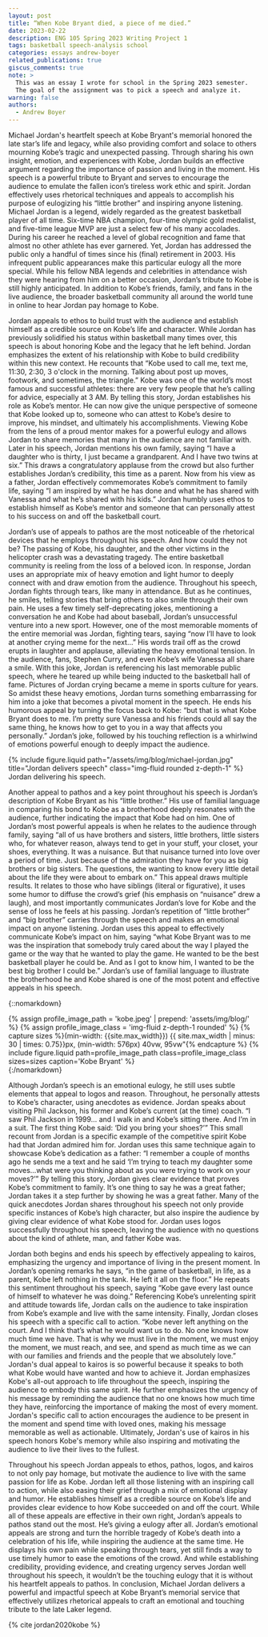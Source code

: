 ```yaml
---
layout: post
title: “When Kobe Bryant died, a piece of me died.”
date: 2023-02-22
description: ENG 105 Spring 2023 Writing Project 1
tags: basketball speech-analysis school
categories: essays andrew-boyer
related_publications: true
giscus_comments: true
note: >
  This was an essay I wrote for school in the Spring 2023 semester. 
  The goal of the assignment was to pick a speech and analyze it.
warning: false
authors:
  - Andrew Boyer
---
```


Michael Jordan's heartfelt speech at Kobe Bryant's memorial honored the late star’s life and legacy, while also providing comfort and solace to others mourning Kobe’s tragic and unexpected passing. Through sharing his own insight, emotion, and experiences with Kobe, Jordan builds an effective argument regarding the importance of passion and living in the moment. His speech is a powerful tribute to Bryant and serves to encourage the audience to emulate the fallen icon’s tireless work ethic and spirit. Jordan effectively uses rhetorical techniques and appeals to accomplish his purpose of eulogizing his “little brother” and inspiring anyone listening.
Michael Jordan is a legend, widely regarded as the greatest basketball player of all time. Six-time NBA champion, four-time olympic gold medalist, and five-time league MVP are just a select few of his many accolades. During his career he reached a level of global recognition and fame that almost no other athlete has ever garnered. Yet, Jordan has addressed the public only a handful of times since his (final) retirement in 2003. His infrequent public appearances make this particular eulogy all the more special. While his fellow NBA legends and celebrities in attendance wish they were hearing from him on a better occasion, Jordan’s tribute to Kobe is still highly anticipated. In addition to Kobe’s friends, family, and fans in the live audience, the broader basketball community all around the world tune in online to hear Jordan pay homage to Kobe.

Jordan appeals to ethos to build trust with the audience and establish himself as a credible source on Kobe’s life and character. While Jordan has previously solidified his status within basketball many times over, this speech is about honoring Kobe and the legacy that he left behind. Jordan emphasizes the extent of his relationship with Kobe to build credibility within this new context. He recounts that “Kobe used to call me, text me, 11:30, 2:30, 3 o'clock in the morning. Talking about post up moves, footwork, and sometimes, the triangle.” Kobe was one of the world’s most famous and successful athletes: there are very few people that he’s calling for advice, especially at 3 AM. By telling this story, Jordan establishes his role as Kobe’s mentor. He can now give the unique perspective of someone that Kobe looked up to, someone who can attest to Kobe’s desire to improve, his mindset, and ultimately his accomplishments. Viewing Kobe from the lens of a proud mentor makes for a powerful eulogy and allows Jordan to share memories that many in the audience are not familiar with. Later in his speech, Jordan mentions his own family, saying “I have a daughter who is thirty, I just became a grandparent. And I have two twins at six.” This draws a congratulatory applause from the crowd but also further establishes Jordan’s credibility, this time as a parent. Now from his view as a father, Jordan effectively commemorates Kobe’s commitment to family life, saying “I am inspired by what he has done and what he has shared with Vanessa and what he’s shared with his kids.” Jordan humbly uses ethos to establish himself as Kobe’s mentor and someone that can personally attest to his success on and off the basketball court.

Jordan’s use of appeals to pathos are the most noticeable of the rhetorical devices that he employs throughout his speech. And how could they not be? The passing of Kobe, his daughter, and the other victims in the helicopter crash was a devastating tragedy. The entire basketball community is reeling from the loss of a beloved icon. In response, Jordan uses an appropriate mix of heavy emotion and light humor to deeply connect with and draw emotion from the audience. Throughout his speech, Jordan fights through tears, like many in attendance. But as he continues, he smiles, telling stories that bring others to also smile through their own pain. He uses a few timely self-deprecating jokes, mentioning a conversation he and Kobe had about baseball, Jordan’s unsuccessful venture into a new sport. However, one of the most memorable moments of the entire memorial was Jordan, fighting tears, saying “now I’ll have to look at another crying meme for the next…” His words trail off as the crowd erupts in laughter and applause, alleviating the heavy emotional tension. In the audience, fans, Stephen Curry, and even Kobe’s wife Vanessa all share a smile. With this joke, Jordan is referencing his last memorable public speech, where he teared up while being inducted to the basketball hall of fame. Pictures of Jordan crying became a meme in sports culture for years. So amidst these heavy emotions, Jordan turns something embarrassing for him into a joke that becomes a pivotal moment in the speech. He ends his humorous appeal by turning the focus back to Kobe: “but that is what Kobe Bryant does to me. I’m pretty sure Vanessa and his friends could all say the same thing, he knows how to get to you in a way that affects you personally.” Jordan’s joke, followed by his touching reflection is a whirlwind of emotions powerful enough to deeply impact the audience.

<div class="row justify-content-md-center">
    <div class="col-md-8">
        {% include figure.liquid path="/assets/img/blog/michael-jordan.jpg" title="Jordan delivers speech" class="img-fluid rounded z-depth-1" %}
        <div class="caption">Jordan delivering his speech.</div>
    </div>
</div>

Another appeal to pathos and a key point throughout his speech is Jordan’s description of Kobe Bryant as his “little brother.” His use of familial language in comparing his bond to Kobe as a brotherhood deeply resonates with the audience, further indicating the impact that Kobe had on him. One of Jordan’s most powerful appeals is when he relates to the audience through family, saying “all of us have brothers and sisters, little brothers, little sisters who, for whatever reason, always tend to get in your stuff, your closet, your shoes, everything. It was a nuisance. But that nuisance turned into love over a period of time. Just because of the admiration they have for you as big brothers or big sisters. The questions, the wanting to know every little detail about the life they were about to embark on.” This appeal draws multiple results. It relates to those who have siblings (literal or figurative), it uses some humor to diffuse the crowd’s grief (his emphasis on “nuisance” drew a laugh), and most importantly communicates Jordan’s love for Kobe and the sense of loss he feels at his passing. Jordan’s repetition of “little brother” and “big brother” carries through the speech and makes an emotional impact on anyone listening. Jordan uses this appeal to effectively communicate Kobe’s impact on him, saying “what Kobe Bryant was to me was the inspiration that somebody truly cared about the way I played the game or the way that he wanted to play the game. He wanted to be the best basketball player he could be. And as I got to know him, I wanted to be the best big brother I could be.” Jordan’s use of familial language to illustrate the brotherhood he and Kobe shared is one of the most potent and effective appeals in his speech.

{::nomarkdown}

<div class="profile float-right">
  {% assign profile_image_path = 'kobe.jpeg' | prepend: 'assets/img/blog/' %}
  {% assign profile_image_class = 'img-fluid z-depth-1 rounded' %}
  {% capture sizes %}(min-width: {{site.max_width}}) {{ site.max_width | minus: 30 | times: 0.75}}px, (min-width: 576px) 40vw, 95vw"{% endcapture %}
  {% include figure.liquid path=profile_image_path class=profile_image_class sizes=sizes caption='Kobe Bryant' %}
</div>
{:/nomarkdown}

Although Jordan’s speech is an emotional eulogy, he still uses subtle elements that appeal to logos and reason. Throughout, he personally attests to Kobe’s character, using anecdotes as evidence. Jordan speaks about visiting Phil Jackson, his former and Kobe’s current (at the time) coach. “I saw Phil Jackson in 1999… and I walk in and Kobe’s sitting there. And I’m in a suit. The first thing Kobe said: ‘Did you bring your shoes?’” This small recount from Jordan is a specific example of the competitive spirit Kobe had that Jordan admired him for. Jordan uses this same technique again to showcase Kobe’s dedication as a father: “I remember a couple of months ago he sends me a text and he said ‘I’m trying to teach my daughter some moves…what were you thinking about as you were trying to work on your moves?’” By telling this story, Jordan gives clear evidence that proves Kobe’s commitment to family. It’s one thing to say he was a great father; Jordan takes it a step further by showing he was a great father. Many of the quick anecdotes Jordan shares throughout his speech not only provide specific instances of Kobe’s high character, but also inspire the audience by giving clear evidence of what Kobe stood for. Jordan uses logos successfully throughout his speech, leaving the audience with no questions about the kind of athlete, man, and father Kobe was.

Jordan both begins and ends his speech by effectively appealing to kairos, emphasizing the urgency and importance of living in the present moment. In Jordan’s opening remarks he says, “in the game of basketball, in life, as a parent, Kobe left nothing in the tank. He left it all on the floor.” He repeats this sentiment throughout his speech, saying “Kobe gave every last ounce of himself to whatever he was doing.” Referencing Kobe’s unrelenting spirit and attitude towards life, Jordan calls on the audience to take inspiration from Kobe’s example and live with the same intensity. Finally, Jordan closes his speech with a specific call to action. “Kobe never left anything on the court. And I think that’s what he would want us to do. No one knows how much time we have. That is why we must live in the moment, we must enjoy the moment, we must reach, and see, and spend as much time as we can with our families and friends and the people that we absolutely love.” Jordan's dual appeal to kairos is so powerful because it speaks to both what Kobe would have wanted and how to achieve it. Jordan emphasizes Kobe's all-out approach to life throughout the speech, inspiring the audience to embody this same spirit. He further emphasizes the urgency of his message by reminding the audience that no one knows how much time they have, reinforcing the importance of making the most of every moment. Jordan's specific call to action encourages the audience to be present in the moment and spend time with loved ones, making his message memorable as well as actionable. Ultimately, Jordan's use of kairos in his speech honors Kobe's memory while also inspiring and motivating the audience to live their lives to the fullest.

Throughout his speech Jordan appeals to ethos, pathos, logos, and kairos to not only pay homage, but motivate the audience to live with the same passion for life as Kobe. Jordan left all those listening with an inspiring call to action, while also easing their grief through a mix of emotional display and humor. He establishes himself as a credible source on Kobe’s life and provides clear evidence to how Kobe succeeded on and off the court. While all of these appeals are effective in their own right, Jordan’s appeals to pathos stand out the most. He’s giving a eulogy after all. Jordan’s emotional appeals are strong and turn the horrible tragedy of Kobe’s death into a celebration of his life, while inspiring the audience at the same time. He displays his own pain while speaking through tears, yet still finds a way to use timely humor to ease the emotions of the crowd. And while establishing credibility, providing evidence, and creating urgency serves Jordan well throughout his speech, it wouldn’t be the touching eulogy that it is without his heartfelt appeals to pathos. In conclusion, Michael Jordan delivers a powerful and impactful speech at Kobe Bryant’s memorial service that effectively utilizes rhetorical appeals to craft an emotional and touching tribute to the late Laker legend.

{% cite jordan2020kobe %}
